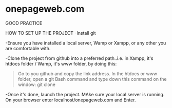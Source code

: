 # onepageweb.com
GOOD PRACTICE

HOW TO SET UP THE PROJECT
-Install git

-Ensure you have installed a local server, Wamp or Xampp, or any other you are comfortable with.

-Clone the project from github into a preferred path..i.e. in Xampp, it's htdocs folder / Wamp, it's www folder, by doing this:
>Go to you github and copy the link address.
>In the htdocs or www folder, open a git Bash command and type down this command on the window: 
>git clone <paste the link here...>

-Once it's done, launch the project. MAke sure your local server is running. On your browser enter localhost/onepageweb.com and Enter.

